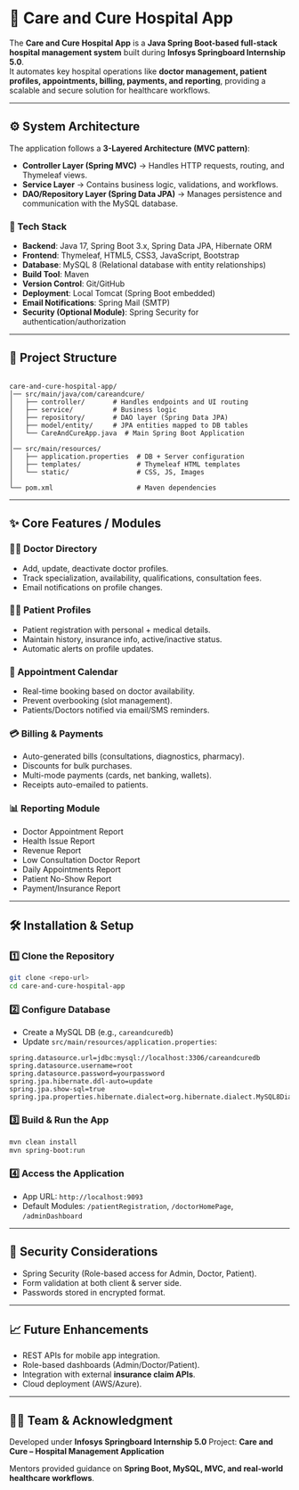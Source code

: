 # 🏥 Care and Cure Hospital App

The **Care and Cure Hospital App** is a **Java Spring Boot-based full-stack hospital management system** built during **Infosys Springboard Internship 5.0**.  
It automates key hospital operations like **doctor management, patient profiles, appointments, billing, payments, and reporting**, providing a scalable and secure solution for healthcare workflows.  

---

## ⚙️ System Architecture

The application follows a **3-Layered Architecture (MVC pattern)**:
- **Controller Layer (Spring MVC)** → Handles HTTP requests, routing, and Thymeleaf views.  
- **Service Layer** → Contains business logic, validations, and workflows.  
- **DAO/Repository Layer (Spring Data JPA)** → Manages persistence and communication with the MySQL database.  

### 📐 Tech Stack
- **Backend**: Java 17, Spring Boot 3.x, Spring Data JPA, Hibernate ORM  
- **Frontend**: Thymeleaf, HTML5, CSS3, JavaScript, Bootstrap  
- **Database**: MySQL 8 (Relational database with entity relationships)  
- **Build Tool**: Maven  
- **Version Control**: Git/GitHub  
- **Deployment**: Local Tomcat (Spring Boot embedded)  
- **Email Notifications**: Spring Mail (SMTP)  
- **Security (Optional Module)**: Spring Security for authentication/authorization  

---

## 📂 Project Structure

```

care-and-cure-hospital-app/
│── src/main/java/com/careandcure/
│   ├── controller/       # Handles endpoints and UI routing
│   ├── service/          # Business logic
│   ├── repository/       # DAO layer (Spring Data JPA)
│   ├── model/entity/     # JPA entities mapped to DB tables
│   └── CareAndCureApp.java  # Main Spring Boot Application
│
│── src/main/resources/
│   ├── application.properties  # DB + Server configuration
│   ├── templates/              # Thymeleaf HTML templates
│   └── static/                 # CSS, JS, Images
│
└── pom.xml                     # Maven dependencies

````

---

## ✨ Core Features / Modules

### 👨‍⚕️ Doctor Directory
- Add, update, deactivate doctor profiles.  
- Track specialization, availability, qualifications, consultation fees.  
- Email notifications on profile changes.  

### 🧑‍🦽 Patient Profiles
- Patient registration with personal + medical details.  
- Maintain history, insurance info, active/inactive status.  
- Automatic alerts on profile updates.  

### 📅 Appointment Calendar
- Real-time booking based on doctor availability.  
- Prevent overbooking (slot management).  
- Patients/Doctors notified via email/SMS reminders.  

### 💳 Billing & Payments
- Auto-generated bills (consultations, diagnostics, pharmacy).  
- Discounts for bulk purchases.  
- Multi-mode payments (cards, net banking, wallets).  
- Receipts auto-emailed to patients.  

### 📊 Reporting Module
- Doctor Appointment Report  
- Health Issue Report  
- Revenue Report  
- Low Consultation Doctor Report  
- Daily Appointments Report  
- Patient No-Show Report  
- Payment/Insurance Report  

---

## 🛠️ Installation & Setup

### 1️⃣ Clone the Repository
```bash
git clone <repo-url>
cd care-and-cure-hospital-app
````

### 2️⃣ Configure Database

* Create a MySQL DB (e.g., `careandcuredb`)
* Update `src/main/resources/application.properties`:

```properties
spring.datasource.url=jdbc:mysql://localhost:3306/careandcuredb
spring.datasource.username=root
spring.datasource.password=yourpassword
spring.jpa.hibernate.ddl-auto=update
spring.jpa.show-sql=true
spring.jpa.properties.hibernate.dialect=org.hibernate.dialect.MySQL8Dialect
```

### 3️⃣ Build & Run the App

```bash
mvn clean install
mvn spring-boot:run
```

### 4️⃣ Access the Application

* App URL: `http://localhost:9093`
* Default Modules: `/patientRegistration`, `/doctorHomePage`, `/adminDashboard`

---

## 🔐 Security Considerations

* Spring Security (Role-based access for Admin, Doctor, Patient).
* Form validation at both client & server side.
* Passwords stored in encrypted format.

---

## 📈 Future Enhancements

* REST APIs for mobile app integration.
* Role-based dashboards (Admin/Doctor/Patient).
* Integration with external **insurance claim APIs**.
* Cloud deployment (AWS/Azure).

---

## 👩‍💻 Team & Acknowledgment

Developed under **Infosys Springboard Internship 5.0**
Project: **Care and Cure – Hospital Management Application**

Mentors provided guidance on **Spring Boot, MySQL, MVC, and real-world healthcare workflows**.
